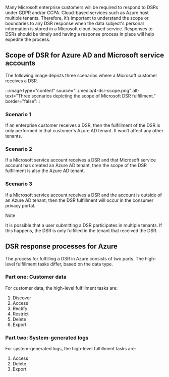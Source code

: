 Many Microsoft enterprise customers will be required to respond to DSRs under GDPR and/or CCPA. Cloud-based services such as Azure host multiple tenants. Therefore, it’s important to understand the scope or boundaries to any DSR response when the data subject's personal information is stored in a Microsoft cloud-based service. Responses to DSRs should be timely and having a response process in place will help expedite the process. 

## Scope of DSR for Azure AD and Microsoft service accounts

The following image depicts three scenarios where a Microsoft customer receives a DSR. <!--Richard, could you add a couple of short sentences to the alt-text to explain what the image is conveying? What are the the differences between each scenario?-->

:::image type="content" source="../media/4-dsr-scope.png" alt-text="Three scenarios depicting the scope of Microsoft DSR fulfillment." border="false":::

### Scenario 1

If an enterprise customer receives a DSR, then the fulfillment of the DSR is only performed in that customer's Azure AD tenant. It won’t affect any other tenants.

### Scenario 2

If a Microsoft service account receives a DSR and that Microsoft service account has created an Azure AD tenant, then the scope of the DSR fulfillment is also the Azure AD tenant.

### Scenario 3

If a Microsoft service account receives a DSR and the account is outside of an Azure AD tenant, then the DSR fulfillment will occur in the consumer privacy portal. 

> [!NOTE]
> It is possible that a user submitting a DSR participates in multiple tenants. If this happens, the DSR is only fulfilled in the tenant that received the DSR.

## DSR response processes for Azure

The process for fulfilling a DSR in Azure consists of two parts. The high-level fulfillment tasks differ, based on the data type.

### Part one: Customer data

For customer data, the high-level fulfillment tasks are: 

1. Discover
2. Access
3. Rectify
4. Restrict
5. Delete
6. Export

### Part two: System-generated logs

For system-generated logs, the high-level fulfillment tasks are: 

1. Access
2. Delete
3. Export

 
